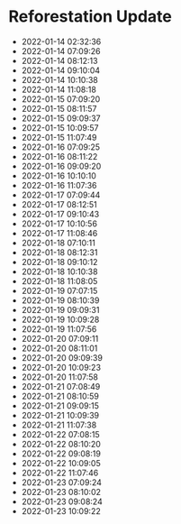 # Reforestation Update

- 2022-01-14 02:32:36
- 2022-01-14 07:09:26
- 2022-01-14 08:12:13
- 2022-01-14 09:10:04
- 2022-01-14 10:10:38
- 2022-01-14 11:08:18
- 2022-01-15 07:09:20
- 2022-01-15 08:11:57
- 2022-01-15 09:09:37
- 2022-01-15 10:09:57
- 2022-01-15 11:07:49
- 2022-01-16 07:09:25
- 2022-01-16 08:11:22
- 2022-01-16 09:09:20
- 2022-01-16 10:10:10
- 2022-01-16 11:07:36
- 2022-01-17 07:09:44
- 2022-01-17 08:12:51
- 2022-01-17 09:10:43
- 2022-01-17 10:10:56
- 2022-01-17 11:08:46
- 2022-01-18 07:10:11
- 2022-01-18 08:12:31
- 2022-01-18 09:10:12
- 2022-01-18 10:10:38
- 2022-01-18 11:08:05
- 2022-01-19 07:07:15
- 2022-01-19 08:10:39
- 2022-01-19 09:09:31
- 2022-01-19 10:09:28
- 2022-01-19 11:07:56
- 2022-01-20 07:09:11
- 2022-01-20 08:11:01
- 2022-01-20 09:09:39
- 2022-01-20 10:09:23
- 2022-01-20 11:07:58
- 2022-01-21 07:08:49
- 2022-01-21 08:10:59
- 2022-01-21 09:09:15
- 2022-01-21 10:09:39
- 2022-01-21 11:07:38
- 2022-01-22 07:08:15
- 2022-01-22 08:10:20
- 2022-01-22 09:08:19
- 2022-01-22 10:09:05
- 2022-01-22 11:07:46
- 2022-01-23 07:09:24
- 2022-01-23 08:10:02
- 2022-01-23 09:08:24
- 2022-01-23 10:09:22

